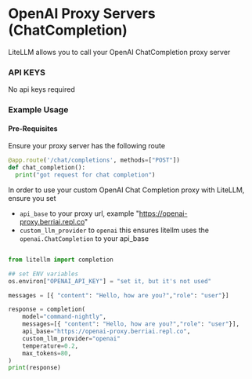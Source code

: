 # OpenAI Proxy Servers (ChatCompletion)

LiteLLM allows you to call your OpenAI ChatCompletion proxy server


### API KEYS
No api keys required

### Example Usage

#### Pre-Requisites
Ensure your proxy server has the following route

```python
@app.route('/chat/completions', methods=["POST"])
def chat_completion():
  print("got request for chat completion")

```

In order to use your custom OpenAI Chat Completion proxy with LiteLLM, ensure you set

* `api_base` to your proxy url, example "https://openai-proxy.berriai.repl.co"
* `custom_llm_provider` to `openai` this ensures litellm uses the `openai.ChatCompletion` to your api_base

```python

from litellm import completion

## set ENV variables
os.environ["OPENAI_API_KEY"] = "set it, but it's not used"

messages = [{ "content": "Hello, how are you?","role": "user"}]

response = completion(
    model="command-nightly", 
    messages=[{ "content": "Hello, how are you?","role": "user"}],
    api_base="https://openai-proxy.berriai.repl.co",
    custom_llm_provider="openai"
    temperature=0.2,
    max_tokens=80,
)
print(response)
```